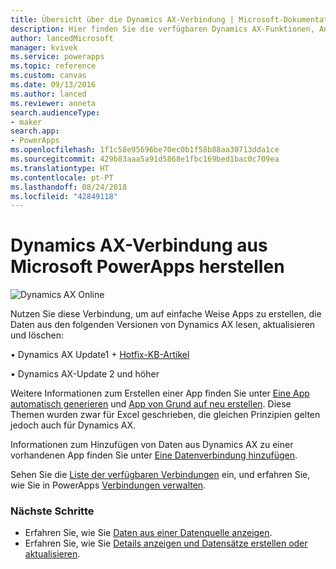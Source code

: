 ```yaml
---
title: Übersicht über die Dynamics AX-Verbindung | Microsoft-Dokumentation
description: Hier finden Sie die verfügbaren Dynamics AX-Funktionen, Antworten und Beispiele
author: lancedMicrosoft
manager: kvivek
ms.service: powerapps
ms.topic: reference
ms.custom: canvas
ms.date: 09/13/2016
ms.author: lanced
ms.reviewer: anneta
search.audienceType:
- maker
search.app:
- PowerApps
ms.openlocfilehash: 1f1c58e95696be70ec0b1f58b88aa30713dda1ce
ms.sourcegitcommit: 429b83aaa5a91d5868e1fbc169bed1bac0c709ea
ms.translationtype: HT
ms.contentlocale: pt-PT
ms.lasthandoff: 08/24/2018
ms.locfileid: "42849118"
---
```

# <a name="connect-from-microsoft-powerapps-to-dynamics-ax"></a>Dynamics AX-Verbindung aus Microsoft PowerApps herstellen
![Dynamics AX Online](./media/connection-dynamicsax/dynamics-ax.png)

Nutzen Sie diese Verbindung, um auf einfache Weise Apps zu erstellen, die Daten aus den folgenden Versionen von Dynamics AX lesen, aktualisieren und löschen:

•    Dynamics AX Update1 + [Hotfix-KB-Artikel](https://fix.lcs.dynamics.com/Issue/Resolved?kb=3175021&bugId=3762232&qc=75f75fb7cb5de685683dafada9bdc618a7674bc4e299935b567a28ac02489b5c)

•    Dynamics AX-Update 2 und höher

Weitere Informationen zum Erstellen einer App finden Sie unter [Eine App automatisch generieren](../get-started-create-from-data.md) und [App von Grund auf neu erstellen](../get-started-create-from-blank.md). Diese Themen wurden zwar für Excel geschrieben, die gleichen Prinzipien gelten jedoch auch für Dynamics AX.

Informationen zum Hinzufügen von Daten aus Dynamics AX zu einer vorhandenen App finden Sie unter [Eine Datenverbindung hinzufügen](../add-data-connection.md).

Sehen Sie die [Liste der verfügbaren Verbindungen](../connections-list.md) ein, und erfahren Sie, wie Sie in PowerApps [Verbindungen verwalten](../add-manage-connections.md).

### <a name="next-steps"></a>Nächste Schritte
* Erfahren Sie, wie Sie [Daten aus einer Datenquelle anzeigen](../add-gallery.md).
* Erfahren Sie, wie Sie [Details anzeigen und Datensätze erstellen oder aktualisieren](../add-form.md).


